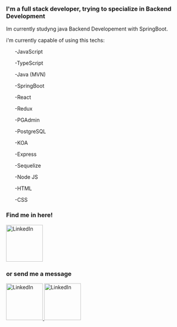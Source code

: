 
<h3>I'm a full stack developer, trying to specialize in Backend Development</h3>

<p> Im currently studyng java Backend Developement with SpringBoot.</p>

<p> i'm currently capable of using this techs:</p>

<ul> -JavaScript </ul>
<ul> -TypeScript </ul>
<ul> -Java (MVN)</ul>
<ul> -SpringBoot </ul>
<ul> -React </ul>
<ul> -Redux </ul>
<ul> -PGAdmin </ul>
<ul> -PostgreSQL </ul>
<ul> -KOA </ul>
<ul> -Express </ul>
<ul> -Sequelize </ul>
<ul> -Node JS </ul>
<ul> -HTML </ul>
<ul> -CSS </ul>

   



<h3> Find me in here! </h3>

<a href="https://www.linkedin.com/in/passaliaivan/"> 
<img src='http://pngimg.com/uploads/linkedIn/linkedIn_PNG38.png' height='100' width='100' alt='LinkedIn'/> 
</a>



<h3>   or send me a message</h3>

   <a href="https://wa.me/5491161063376"> 
<img src='https://play-lh.googleusercontent.com/bYtqbOcTYOlgc6gqZ2rwb8lptHuwlNE75zYJu6Bn076-hTmvd96HH-6v7S0YUAAJXoJN' height='100' width='100' alt='LinkedIn'/> 
</a>

<a href="https://t.me/Rutito2010"> 
<img src='https://upload.wikimedia.org/wikipedia/commons/c/ca/LinkedIn_logo_initials.png' height='100' width='100' alt='LinkedIn'/> 
</a>

